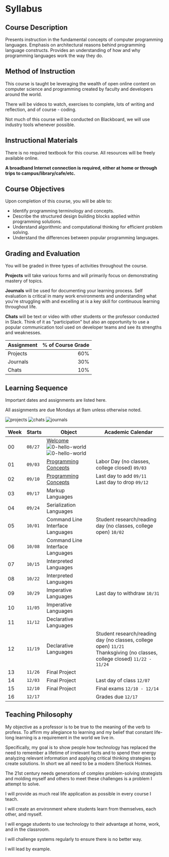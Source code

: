 # Syllabus
## Course Description
Presents instruction in the fundamental concepts of computer programming languages. Emphasis on architectural reasons behind programming language constructs. Provides an understanding of how and why programming languages work the way they do.

## Method of Instruction
This course is taught be leveraging the wealth of open online content on computer science and programming created by faculty and developers around the world.

There will be videos to watch, exercises to complete, lots of writing and reflection, and of course - coding.

Not much of this course will be conducted on Blackboard, we will use industry tools whenever possible.

## Instructional Materials
There is no required textbook for this course. All resources will be freely available online. 

**A broadband Internet connection is required, either at home or through trips to campus/library/cafe/etc.**

## Course Objectives

Upon completion of this course, you will be able to:
* Identify programming terminology and concepts.* Describe the structured design building blocks applied within programming solutions.
* Understand algorithmic and computational thinking for efficient problem solving.
* Understand the differences between popular programming languages.


## Grading and Evaluation
You will be graded in three types of activities throughout the course. 

**Projects** will take various forms and will primarily focus on demonstrating mastery of topics. 

**Journals** will be used for documenting your learning process. Self evaluation is critical in many work environments and understanding what you're struggling with and excelling at is a key skill for continuous learning throughout life.

**Chats** will be text or video with other students or the professor conducted in Slack. Think of it as "participation" but also an opportunity to use a popular communication tool used on developer teams and see its strengths and weaknesses.

|Assignment |  % of Course Grade |
|:----------|-------------------:|
| Projects  |                60% |
| Journals  |                30% |
| Chats     |                10% |

## Learning Sequence
Important dates and assignments are listed here.

All assignments are due Mondays at 9am unless otherwise noted.

![projects](https://img.shields.io/badge/projects-point_value-brightgreen.svg?logo=github&logoColor=white&style=for-the-badge) ![chats](https://img.shields.io/badge/chats-point_value-orange.svg?style=for-the-badge&logo=slack) ![journals](https://img.shields.io/badge/journals-point_value-blue.svg?logo=github&logoColor=white&style=for-the-badge)

| Week | Starts | Object | Academic Calendar |
|------|--------|--------|-------------------|
|00|`08/27`| [Welcome](00-welcome)<br />![0-hello-world](https://img.shields.io/badge/item-10-blue.svg?logo=github&logoColor=white&style=for-the-badge&label=0-hello-world)<br />![0-hello-world](https://img.shields.io/badge/item-5-orange.svg?logo=slack&style=for-the-badge&label=introductions)| |
|01|`09/03`| [Programming Concepts](01-programming-concepts)|Labor Day (no classes, college closed) `09/03` |
|02|`09/10`| [Programming Concepts](01-programming-concepts) | Last day to add `09/11`<br />Last day to drop `09/12`|
|03|`09/17`| Markup Languages || 
|04|`09/24`| Serialization Languages|| 
|05|`10/01`| Command Line Interface Languages |Student research/reading day (no classes, college open) `10/02`| 
|06|`10/08`| Command Line Interface Languages || 
|07|`10/15`| Interpreted Languages || 
|08|`10/22`| Interpreted Languages || 
|09|`10/29`| Imperative Languages |Last day to withdraw `10/31` |
|10|`11/05`| Imperative Languages|  |
|11|`11/12`| Declarative Languages|| 
|12|`11/19`| Declarative Languages|Student research/reading day (no classes, college open) `11/21`<br />Thanksgiving (no classes, college closed) `11/22 - 11/24`| 
|13|`11/26`| Final Project || 
|14|`12/03`| Final Project |Last day of class `12/07` |
|15|`12/10`| Final Project |Final exams `12/10 - 12/14` |
|16|`12/17`| |Grades due `12/17` |


## Teaching Philosophy
My objective as a professor is to be true to the meaning of the verb to profess. To affirm my allegiance to learning and my belief that constant life-long learning is a requirement in the world we live in. 

Specifically, my goal is to show people how technology has replaced the need to remember a lifetime of irrelevant facts and to spend their energy analyzing relevant information and applying critical thinking strategies to create solutions. In short we all need to be a modern Sherlock Holmes. 

The 21st century needs generations of complex problem-solving strategists and molding myself and others to meet these challenges is a problem I attempt to solve. 

I will provide as much real life application as possible in every course I teach. 

I will create an environment where students learn from themselves, each other, and myself. 

I will engage students to use technology to their advantage at home, work, and in the classroom. 

I will challenge systems regularly to ensure there is no better way. 

I will lead by example.
